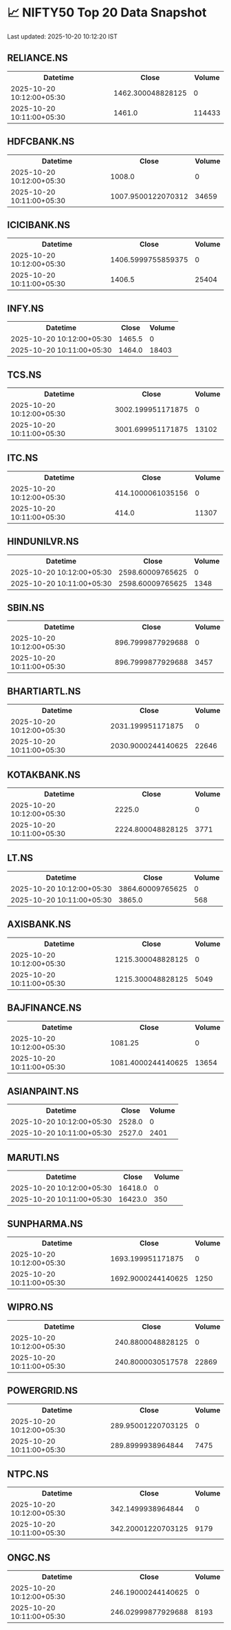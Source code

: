 # 📈 NIFTY50 Top 20 Data Snapshot

Last updated: 2025-10-20 10:12:20 IST

## RELIANCE.NS

<table>
  <tr><th>Datetime</th><th>Close</th><th>Volume</th></tr>
  <tr><td>2025-10-20 10:12:00+05:30</td><td>1462.300048828125</td><td>0</td></tr>
  <tr><td>2025-10-20 10:11:00+05:30</td><td>1461.0</td><td>114433</td></tr>
</table>

## HDFCBANK.NS

<table>
  <tr><th>Datetime</th><th>Close</th><th>Volume</th></tr>
  <tr><td>2025-10-20 10:12:00+05:30</td><td>1008.0</td><td>0</td></tr>
  <tr><td>2025-10-20 10:11:00+05:30</td><td>1007.9500122070312</td><td>34659</td></tr>
</table>

## ICICIBANK.NS

<table>
  <tr><th>Datetime</th><th>Close</th><th>Volume</th></tr>
  <tr><td>2025-10-20 10:12:00+05:30</td><td>1406.5999755859375</td><td>0</td></tr>
  <tr><td>2025-10-20 10:11:00+05:30</td><td>1406.5</td><td>25404</td></tr>
</table>

## INFY.NS

<table>
  <tr><th>Datetime</th><th>Close</th><th>Volume</th></tr>
  <tr><td>2025-10-20 10:12:00+05:30</td><td>1465.5</td><td>0</td></tr>
  <tr><td>2025-10-20 10:11:00+05:30</td><td>1464.0</td><td>18403</td></tr>
</table>

## TCS.NS

<table>
  <tr><th>Datetime</th><th>Close</th><th>Volume</th></tr>
  <tr><td>2025-10-20 10:12:00+05:30</td><td>3002.199951171875</td><td>0</td></tr>
  <tr><td>2025-10-20 10:11:00+05:30</td><td>3001.699951171875</td><td>13102</td></tr>
</table>

## ITC.NS

<table>
  <tr><th>Datetime</th><th>Close</th><th>Volume</th></tr>
  <tr><td>2025-10-20 10:12:00+05:30</td><td>414.1000061035156</td><td>0</td></tr>
  <tr><td>2025-10-20 10:11:00+05:30</td><td>414.0</td><td>11307</td></tr>
</table>

## HINDUNILVR.NS

<table>
  <tr><th>Datetime</th><th>Close</th><th>Volume</th></tr>
  <tr><td>2025-10-20 10:12:00+05:30</td><td>2598.60009765625</td><td>0</td></tr>
  <tr><td>2025-10-20 10:11:00+05:30</td><td>2598.60009765625</td><td>1348</td></tr>
</table>

## SBIN.NS

<table>
  <tr><th>Datetime</th><th>Close</th><th>Volume</th></tr>
  <tr><td>2025-10-20 10:12:00+05:30</td><td>896.7999877929688</td><td>0</td></tr>
  <tr><td>2025-10-20 10:11:00+05:30</td><td>896.7999877929688</td><td>3457</td></tr>
</table>

## BHARTIARTL.NS

<table>
  <tr><th>Datetime</th><th>Close</th><th>Volume</th></tr>
  <tr><td>2025-10-20 10:12:00+05:30</td><td>2031.199951171875</td><td>0</td></tr>
  <tr><td>2025-10-20 10:11:00+05:30</td><td>2030.9000244140625</td><td>22646</td></tr>
</table>

## KOTAKBANK.NS

<table>
  <tr><th>Datetime</th><th>Close</th><th>Volume</th></tr>
  <tr><td>2025-10-20 10:12:00+05:30</td><td>2225.0</td><td>0</td></tr>
  <tr><td>2025-10-20 10:11:00+05:30</td><td>2224.800048828125</td><td>3771</td></tr>
</table>

## LT.NS

<table>
  <tr><th>Datetime</th><th>Close</th><th>Volume</th></tr>
  <tr><td>2025-10-20 10:12:00+05:30</td><td>3864.60009765625</td><td>0</td></tr>
  <tr><td>2025-10-20 10:11:00+05:30</td><td>3865.0</td><td>568</td></tr>
</table>

## AXISBANK.NS

<table>
  <tr><th>Datetime</th><th>Close</th><th>Volume</th></tr>
  <tr><td>2025-10-20 10:12:00+05:30</td><td>1215.300048828125</td><td>0</td></tr>
  <tr><td>2025-10-20 10:11:00+05:30</td><td>1215.300048828125</td><td>5049</td></tr>
</table>

## BAJFINANCE.NS

<table>
  <tr><th>Datetime</th><th>Close</th><th>Volume</th></tr>
  <tr><td>2025-10-20 10:12:00+05:30</td><td>1081.25</td><td>0</td></tr>
  <tr><td>2025-10-20 10:11:00+05:30</td><td>1081.4000244140625</td><td>13654</td></tr>
</table>

## ASIANPAINT.NS

<table>
  <tr><th>Datetime</th><th>Close</th><th>Volume</th></tr>
  <tr><td>2025-10-20 10:12:00+05:30</td><td>2528.0</td><td>0</td></tr>
  <tr><td>2025-10-20 10:11:00+05:30</td><td>2527.0</td><td>2401</td></tr>
</table>

## MARUTI.NS

<table>
  <tr><th>Datetime</th><th>Close</th><th>Volume</th></tr>
  <tr><td>2025-10-20 10:12:00+05:30</td><td>16418.0</td><td>0</td></tr>
  <tr><td>2025-10-20 10:11:00+05:30</td><td>16423.0</td><td>350</td></tr>
</table>

## SUNPHARMA.NS

<table>
  <tr><th>Datetime</th><th>Close</th><th>Volume</th></tr>
  <tr><td>2025-10-20 10:12:00+05:30</td><td>1693.199951171875</td><td>0</td></tr>
  <tr><td>2025-10-20 10:11:00+05:30</td><td>1692.9000244140625</td><td>1250</td></tr>
</table>

## WIPRO.NS

<table>
  <tr><th>Datetime</th><th>Close</th><th>Volume</th></tr>
  <tr><td>2025-10-20 10:12:00+05:30</td><td>240.8800048828125</td><td>0</td></tr>
  <tr><td>2025-10-20 10:11:00+05:30</td><td>240.8000030517578</td><td>22869</td></tr>
</table>

## POWERGRID.NS

<table>
  <tr><th>Datetime</th><th>Close</th><th>Volume</th></tr>
  <tr><td>2025-10-20 10:12:00+05:30</td><td>289.95001220703125</td><td>0</td></tr>
  <tr><td>2025-10-20 10:11:00+05:30</td><td>289.8999938964844</td><td>7475</td></tr>
</table>

## NTPC.NS

<table>
  <tr><th>Datetime</th><th>Close</th><th>Volume</th></tr>
  <tr><td>2025-10-20 10:12:00+05:30</td><td>342.1499938964844</td><td>0</td></tr>
  <tr><td>2025-10-20 10:11:00+05:30</td><td>342.20001220703125</td><td>9179</td></tr>
</table>

## ONGC.NS

<table>
  <tr><th>Datetime</th><th>Close</th><th>Volume</th></tr>
  <tr><td>2025-10-20 10:12:00+05:30</td><td>246.19000244140625</td><td>0</td></tr>
  <tr><td>2025-10-20 10:11:00+05:30</td><td>246.02999877929688</td><td>8193</td></tr>
</table>

